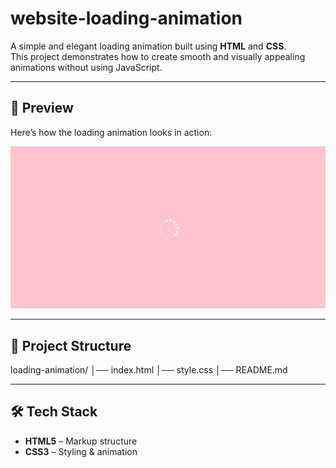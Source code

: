 # website-loading-animation

A simple and elegant loading animation built using **HTML** and **CSS**.  
This project demonstrates how to create smooth and visually appealing animations without using JavaScript.

---

## 📸 Preview

Here’s how the loading animation looks in action: 

![Loading Animation Preview](./preview.gif)

---

## 📂 Project Structure

loading-animation/
│── index.html
│── style.css
│── README.md

---

## 🛠️ Tech Stack
- **HTML5** – Markup structure  
- **CSS3** – Styling & animation  

